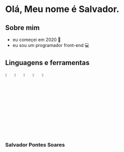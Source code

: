 <h1>Olá, Meu nome é Salvador.</h1>

<h2>Sobre mim</h2>

<ul class="about">
  <li>eu começei em 2020 🚀</li> 
  <li>eu sou um programador front-end 💻</li>
  </ul>
  
  <h2>Linguagens e ferramentas</h2>
  
  <img src="https://i.imgur.com/GlaJP8v.png" width="5%"> <img src="https://i.imgur.com/DcUMqa1.png" width="5%"> <img src="https://i.imgur.com/VANqrrh.png" width="5%"> <img src="https://i.imgur.com/HTrhgl5.png" width="5%"> <img src="https://i.imgur.com/4H6WfZ8.png" width="5%">

<footer>
  <h3>Salvador Pontes Soares</h3>
</footer>
